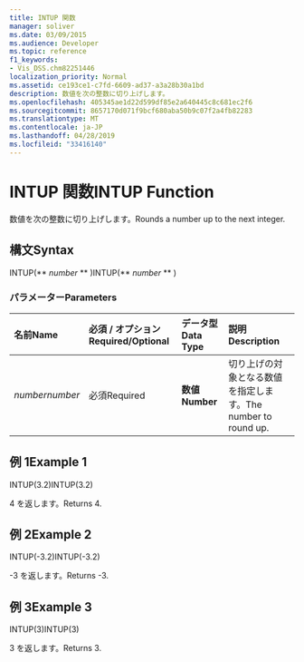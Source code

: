 ```yaml
---
title: INTUP 関数
manager: soliver
ms.date: 03/09/2015
ms.audience: Developer
ms.topic: reference
f1_keywords:
- Vis_DSS.chm82251446
localization_priority: Normal
ms.assetid: ce193ce1-c7fd-6609-ad37-a3a28b30a1bd
description: 数値を次の整数に切り上げします。
ms.openlocfilehash: 405345ae1d22d599df85e2a640445c8c681ec2f6
ms.sourcegitcommit: 8657170d071f9bcf680aba50b9c07f2a4fb82283
ms.translationtype: MT
ms.contentlocale: ja-JP
ms.lasthandoff: 04/28/2019
ms.locfileid: "33416140"
---
```

# <a name="intup-function"></a><span data-ttu-id="273fe-103">INTUP 関数</span><span class="sxs-lookup"><span data-stu-id="273fe-103">INTUP Function</span></span>

<span data-ttu-id="273fe-104">数値を次の整数に切り上げします。</span><span class="sxs-lookup"><span data-stu-id="273fe-104">Rounds a number up to the next integer.</span></span>
  
## <a name="syntax"></a><span data-ttu-id="273fe-105">構文</span><span class="sxs-lookup"><span data-stu-id="273fe-105">Syntax</span></span>

<span data-ttu-id="273fe-106">INTUP(\*\* *number* \*\* )</span><span class="sxs-lookup"><span data-stu-id="273fe-106">INTUP(\*\* *number* \*\* )</span></span> 
  
### <a name="parameters"></a><span data-ttu-id="273fe-107">パラメーター</span><span class="sxs-lookup"><span data-stu-id="273fe-107">Parameters</span></span>

|<span data-ttu-id="273fe-108">**名前**</span><span class="sxs-lookup"><span data-stu-id="273fe-108">**Name**</span></span>|<span data-ttu-id="273fe-109">**必須 / オプション**</span><span class="sxs-lookup"><span data-stu-id="273fe-109">**Required/Optional**</span></span>|<span data-ttu-id="273fe-110">**データ型**</span><span class="sxs-lookup"><span data-stu-id="273fe-110">**Data Type**</span></span>|<span data-ttu-id="273fe-111">**説明**</span><span class="sxs-lookup"><span data-stu-id="273fe-111">**Description**</span></span>|
|:-----|:-----|:-----|:-----|
| <span data-ttu-id="273fe-112">_number_</span><span class="sxs-lookup"><span data-stu-id="273fe-112">_number_</span></span> <br/> |<span data-ttu-id="273fe-113">必須</span><span class="sxs-lookup"><span data-stu-id="273fe-113">Required</span></span>  <br/> |<span data-ttu-id="273fe-114">**数値**</span><span class="sxs-lookup"><span data-stu-id="273fe-114">**Number**</span></span> <br/> |<span data-ttu-id="273fe-115">切り上げの対象となる数値を指定します。</span><span class="sxs-lookup"><span data-stu-id="273fe-115">The number to round up.</span></span>  <br/> |
   
## <a name="example-1"></a><span data-ttu-id="273fe-116">例 1</span><span class="sxs-lookup"><span data-stu-id="273fe-116">Example 1</span></span>

<span data-ttu-id="273fe-117">INTUP(3.2)</span><span class="sxs-lookup"><span data-stu-id="273fe-117">INTUP(3.2)</span></span>
  
<span data-ttu-id="273fe-118">4 を返します。</span><span class="sxs-lookup"><span data-stu-id="273fe-118">Returns 4.</span></span>
  
## <a name="example-2"></a><span data-ttu-id="273fe-119">例 2</span><span class="sxs-lookup"><span data-stu-id="273fe-119">Example 2</span></span>

<span data-ttu-id="273fe-120">INTUP(-3.2)</span><span class="sxs-lookup"><span data-stu-id="273fe-120">INTUP(-3.2)</span></span>
  
<span data-ttu-id="273fe-121">-3 を返します。</span><span class="sxs-lookup"><span data-stu-id="273fe-121">Returns -3.</span></span>
  
## <a name="example-3"></a><span data-ttu-id="273fe-122">例 3</span><span class="sxs-lookup"><span data-stu-id="273fe-122">Example 3</span></span>

<span data-ttu-id="273fe-123">INTUP(3)</span><span class="sxs-lookup"><span data-stu-id="273fe-123">INTUP(3)</span></span>
  
<span data-ttu-id="273fe-124">3 を返します。</span><span class="sxs-lookup"><span data-stu-id="273fe-124">Returns 3.</span></span>
  


